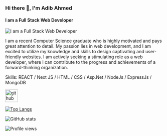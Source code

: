### Hi there 👋, I'm Adib Ahmed
#### I am a Full Stack Web Developer
![I am a Full Stack Web Developer](https://scontent.fdac157-1.fna.fbcdn.net/v/t39.30808-6/278523713_3248615565361565_498519223244299180_n.jpg?_nc_cat=106&ccb=1-7&_nc_sid=174925&_nc_ohc=ECvzPzRhYoMAX-ZKtqJ&_nc_ht=scontent.fdac157-1.fna&oh=00_AfC-nsGJo4_-Xkkb4WfOHcmUOoauIHeuXgfwjc5bpylGkg&oe=64EDF177)

 I am a recent Computer Science graduate who is highly motivated and pays great attention to detail. My passion lies in web development, and I am excited to utilize my knowledge and skills to design captivating and user-friendly websites. I am actively seeking a stimulating role as a web developer, where I can contribute to the progress and achievements of a forward-thinking organization.

Skills: REACT / Next JS / HTML / CSS / Asp.Net / NodeJs / ExpressJs / MongoDB 



[<img src='https://cdn.jsdelivr.net/npm/simple-icons@3.0.1/icons/github.svg' alt='github' height='40'>](https://github.com/AdibAhmed317)  

[![Top Langs](https://github-readme-stats.vercel.app/api/top-langs/?username=AdibAhmed317)](https://github.com/anuraghazra/github-readme-stats)

![GitHub stats](https://github-readme-stats.vercel.app/api?username=AdibAhmed317&show_icons=true)  

![Profile views](https://gpvc.arturio.dev/AdibAhmed317)  
